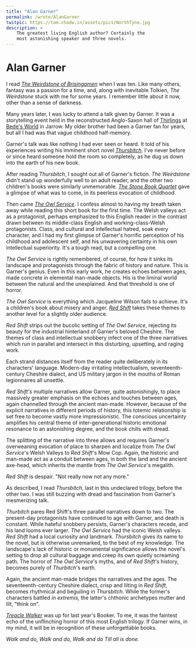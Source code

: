 ```yaml
---
title: "Alan Garner"
permalink: /wrote/AlanGarner
twitpic: https://tom.chadw.in/assets/pics/NorthTyne.jpg
description: >
    The greatest living English author? Certainly the  
    most astonishing speaker and three novels.
---
```


# Alan Garner

I read *[The Weirdstone of Brisingamen](https://en.wikipedia.org/wiki/The_Weirdstone_of_Brisingamen)* when I was ten. Like many others, 
fantasy was a passion for a time, and, along with inevitable Tolkien, 
*The Weirdstone* stuck with me for some years. I remember little about it 
now, other than a sense of darkness.

Many years later, I was lucky to attend a talk given by Garner. It was a 
storytelling event held in the reconstructed Anglo-Saxon hall of [Thirlings](https://jarrowhall.com/experimental_archaeo/thirlings-hall/) 
at [Bede's World](https://jarrowhall.com/) in Jarrow. My older brother had been a Garner fan for years, 
but all I had was that vague childhood half-memory.

Garner's talk was like nothing I had ever seen or heard. It told of his 
experiences writing his imminent short novel *[Thursbitch](https://www.theguardian.com/books/2003/oct/18/fiction.alangarner)*. 
I've never before or since heard someone hold the room so completely, as 
he dug us down into the earth of his new book. 

After reading *Thursbitch*, I sought out all of Garner's fiction. *The Weirdstone* 
didn't stand up wonderfully well to an adult reader, and the other two 
children's books were similarly unmemorable. *[The Stone Book Quartet](https://en.wikipedia.org/wiki/The_Stone_Book_Quartet)* gave a 
glimpse of what was to come, in its peerless evocation of childhood.

Then came *[The Owl Service](https://en.wikipedia.org/wiki/The_Owl_Service)*. I confess almost to having my breath taken away 
while reading this short book for the first time. The Welsh valleys act as a 
protagonist, perhaps emphasized to this English reader in the contrast drawn 
between its middle-class English and working-class-Welsh protagonists. Class, 
and cultural and intellectual hatred, 
soak every character, and I had my first glimpse of Garner's horrific 
perception of his childhood and adolescent self, and his unwavering certainty 
in his own intellectual superiority. It's a tough read, but a compelling one.

*The Owl Service* is rightly remembered, of course, for how it sinks 
its landscape and protagonists through the fabric of history and nature. This 
is Garner's genius. Even in this early work, he creates echoes 
between ages, made concrete in elemental man-made objects. His is the liminal 
world between the natural and the unexplained. And that threshold is one of 
horror.

*The Owl Service* is everything which Jacqueline Wilson fails to achieve. It's 
a children's book about misery and anger. *[Red Shift](https://en.wikipedia.org/wiki/Red_Shift_(novel))* takes these themes to another 
level for a slightly older audience.

*Red Shift* strips out the bucolic setting of *The Owl Service*, rejecting its 
beauty for the industrial hinterland of Garner's beloved Cheshire. The themes 
of class and intellectual snobbery infect one of the three narratives which 
run in parallel and intersect in this disturbing, upsetting, and raging work. 

Each strand distances itself from the reader quite deliberately in its characters' 
language. Modern-day irritating intellectualism, seventeenth-century Cheshire 
dialect, and US military jargon in the mouths of Roman legionnaires all unsettle. 

*Red Shift's* multiple narratives allow Garner, quite astonishingly, to place massively 
greater emphasis on the echoes and touches between ages, again channelled through 
the ancient man-made. However, because of the explicit narratives in different 
periods of history, this totemic relationship is set free to become vastly more 
impressionistic. The conscious uncertainty amplifies his 
central theme of inter-generational historic emotional resonance to an astonishing 
degree, and the book chills with dread.

The splitting of the narrative into three allows and requires Garner's overweaning 
evocation of place to sharpen and localize from *The Owl Service*'s Welsh Valleys to 
*Red Shift*'s Mow Cop. Again, the historic and man-made act as a conduit between ages, 
in both the land and the ancient axe-head, which inherits the mantle from *The Owl Service*'s 
megalith.

*Red Shift* is despair. "Not really now not any more."

As described, I read *Thursbitch*, last in this undeclared trilogy, before the other 
two. I was still buzzing with dread and fascination from Garner's mesmerizing talk. 

*Thurbitch* pares Red Shift's three parallel narratives down to two. The present-day 
protagonists have continued to age with Garner, and death is constant. While hateful snobbery persists, 
Garner's characters recede, and his land looms ever larger. *The Owl Service* had the 
iconic Welsh valleys. *Red Shift* had a local curiosity and landmark. *Thursbitch* gives 
its name to the novel, but is otherwise unremarked, to the best of my knowledge. 
The landscape's lack of historic or monumental significance 
allows the novel's setting to drop all cultural baggage and creep its own quietly 
screaming path. The horror of *The Owl Service*'s myths, and of *Red Shift*'s history, 
becomes purely of *Thurbitch*'s earth.

Again, the ancient man-made bridges the narratives and the ages. The seventeenth-century 
Cheshire dialect, crisp and lilting in *Red Shift*, becomes rhythmical and beguiling in 
*Thursbitch*. While the former's characters battled *in extremis*, the latter's chthonic 
archetypes mutter and lilt, "think on".

*[Treacle Walker](https://www.theguardian.com/books/2021/nov/01/treacle-walker-by-alan-garner-review-the-book-of-a-lifetime)* was up for last year's Booker. To me, it was the faintest echo of the 
unflinching horror of this most English trilogy. If Garner wins, in my mind, it will be 
in recognition of these unforgettable books.

*Walk and do,
Walk and do,
Walk and do
Till all is done.*
